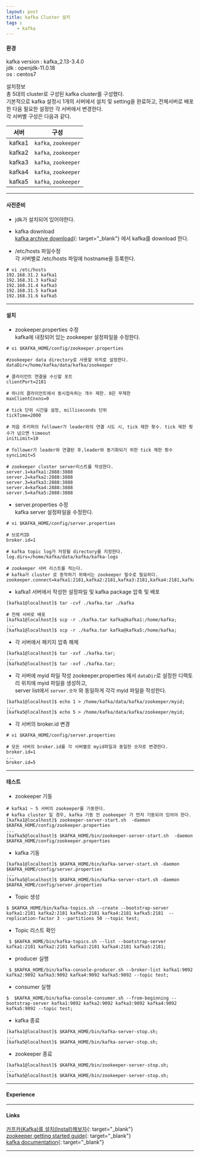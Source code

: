 ```yaml
---
layout: post
title: kafka Cluster 설치
tags :
    - kafka
---
```


#### 환경

kafka version : kafka_2.13-3.4.0<br>
jdk : openjdk-11.0.18<br>
os : centos7<br>

설치정보<br>
총 5대의 cluster로 구성된 kafka cluster를 구성했다.<br>
기본적으로 kafka 설정시 1개의 서버에서 설치 및 setting을 완료하고, 전체서버로 배포한 다음 필요한 설정만 각 서버에서 변경한다.<br>
각 서버별 구성은 다음과 같다.<br>

서버 | 구성
---|---
kafka1 | `kafka`, `zookeeper`
kafka2 | `kafka`, `zookeeper`
kafka3 | `kafka`, `zookeeper`
kafka4 | `kafka`, `zookeeper`
kafka5 | `kafka`, `zookeeper`

---

#### 사전준비

* jdk가 설치되어 있어야한다.<br>
* kafka download<br>
[kafka archive download](https://archive.apache.org/dist/kafka/){: target="_blank"} 에서 kafka를 download 한다.

* /etc/hosts 파일수정<br>
각 서버별로 /etc/hosts 파일에 hostname을 등록한다.

```shell
# vi /etc/hosts
192.168.31.2 kafka1  
192.168.31.3 kafka2
192.168.31.4 kafka3
192.168.31.5 kafka4
192.168.31.6 kafka5
```

---


#### 설치

* zookeeper.properties 수정<br>
kafka에 내장되어 있는 zookeeper 설정파일을 수정한다.

```shell
# vi $KAFKA_HOME/config/zookeeper.properties

#zookeeper data directory로 사용할 위치로 설정한다.
dataDir=/home/kafka/data/kafka/zookeeper

# 클라이언트 연결을 수신할 포트
clientPort=2181 

# 하나의 클라이언트에서 동시접속하는 개수 제한. 0은 무제한
maxClientCnxns=0

# tick 단위 시간을 설정, milliseconds 단위
tickTime=2000

# 처음 주키퍼의 follower가 leader와의 연결 시도 시, tick 제한 횟수. tick 제한 횟수가 넘으면 timeout
initLimit=10

# follower가 leader와 연결된 후,leader와 동기화되기 위한 tick 제한 횟수
syncLimit=5

# zookeeper cluster server리스트를 작성한다.
server.1=kafka1:2888:3888
server.2=kafka2:2888:3888
server.3=kafka3:2888:3888
server.4=kafka4:2888:3888
server.5=kafka5:2888:3888
```


* server.properties 수정<br>
kafka server 설정파일을 수정한다.

```shell
# vi $KAFKA_HOME/config/server.properties

# 브로커ID
broker.id=1

# kafka topic log가 저장될 directory를 지정한다.
log.dirs=/home/kafka/data/kafka/kafka-logs

# zookeeper 서버 리스트를 적는다.
# kafka가 cluster 로 동작하기 위해서는 zookeeper 필수로 필요하다.
zookeeper.connect=kafka1:2181,kafka2:2181,kafka3:2181,kafka4:2181,kafka5:2181
```

* kafka1 서버에서 작성한 설정파일 및 kafka package 압축 및 배포

```shell
[kafka1@localhost]$ tar -cvf ./kafka.tar ./kafka

# 전체 서버로 배포
[kafka1@localhost]$ scp -r ./kafka.tar kafka@kafka1:/home/kafka;
...
[kafka1@localhost]$ scp -r ./kafka.tar kafka@kafka5:/home/kafka;
```


* 각 서버에서 패키지 압축 해제

```shell
[kafka1@localhost]$ tar -xvf ./kafka.tar;
...
[kafka5@localhost]$ tar -xvf ./kafka.tar;
```

* 각 서버에 myid 파일 작성
zookeeper.properties 에서 `dataDir`로 설정한 디렉토리 위치에 myid 파일을 생성하고,<br>
server list에서 `server.숫자` 와 동일하게 각각 myid 파일을 작성한다. 

```shell
[kafka1@localhost]$ echo 1 > /home/kafka/data/kafka/zookeeper/myid;
...
[kafka5@localhost]$ echo 5 > /home/kafka/data/kafka/zookeeper/myid;
```

* 각 서버의 broker.id 변경

```shell
# vi $KAFKA_HOME/config/server.properties

# 모든 서버의 broker.id를 각 서버별로 myid파일과 동일한 숫자로 변경한다.
broker.id=1
...
broker.id=5
```

---

#### 테스트

* zookeeper 기동

```shell
# kafka1 ~ 5 서버의 zookeeper를 기동한다.
# kafka cluster 일 경우, kafka 기동 전 zookeeper 가 먼저 기동되어 있어야 한다.
[kafka1@localhost]$ zookeeper-server-start.sh  -daemon $KAFKA_HOME/config/zookeeper.properties
...
[kafka5@localhost]$ $KAFKA_HOME/bin/zookeeper-server-start.sh  -daemon $KAFKA_HOME/config/zookeeper.properties
```
* kafka 기동

```shell
[kafka1@localhost]$ $KAFKA_HOME/bin/kafka-server-start.sh -daemon $KAFKA_HOME/config/server.properties
...
[kafka5@localhost]$ $KAFKA_HOME/bin/kafka-server-start.sh -daemon $KAFKA_HOME/config/server.properties
```


* Topic 생성

```shell
$ $KAFKA_HOME/bin/kafka-topics.sh --create --bootstrap-server kafka1:2181 kafka2:2181 kafka3:2181 kafka4:2181 kafka5:2181  --replication-factor 3 --partitions 50 --topic test;
```

* Topic 리스트 확인

```shell
 $ $KAFKA_HOME/bin/kafka-topics.sh --list --bootstrap-server kafka1:2181 kafka2:2181 kafka3:2181 kafka4:2181 kafka5:2181;
```

* producer 실행

```shell
 $ $KAFKA_HOME/bin/kafka-console-producer.sh --broker-list kafka1:9092 kafka2:9092 kafka3:9092 kafka4:9092 kafka5:9092 --topic test;
```

* consumer 실행

```shell
$  $KAFKA_HOME/bin/kafka-console-consumer.sh --from-beginning --bootstrap-server kafka1:9092 kafka2:9092 kafka3:9092 kafka4:9092 kafka5:9092 --topic test;
```

* kafka 종료

```shell
[kafka1@localhost]$ $KAFKA_HOME/bin/kafka-server-stop.sh;
...
[kafka5@localhost]$ $KAFKA_HOME/bin/kafka-server-stop.sh;
```

* zookeeper 종료

```shell
[kafka1@localhost]$ $KAFKA_HOME/bin/zookeeper-server-stop.sh;
...
[kafka5@localhost]$ $KAFKA_HOME/bin/zookeeper-server-stop.sh;
```

---

#### Experience

---

#### Links
[카프카(Kafka)를 설치(Install)해보자](https://yookeun.github.io/kafka/2018/07/01/kafka-install/){: target="_blank"}  
[zookeeper getting started guide](https://zookeeper.apache.org/doc/r3.1.2/zookeeperStarted.html){: target="_blank"}  
[kafka documentation](https://kafka.apache.org/documentation/){: target="_blank"}  

---
